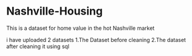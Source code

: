 # Nashville-Housing

This is a dataset for home value in the hot Nashville market

i have uploaded 2 datasets
1.The Dataset before cleaning
2.The dataset after cleaning it using sql
